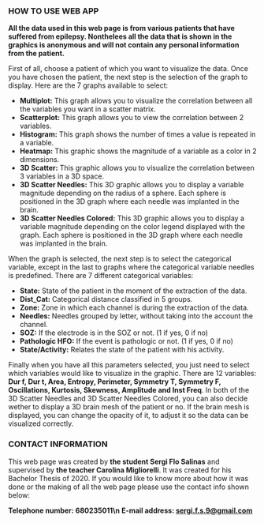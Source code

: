 ### HOW TO USE WEB APP

**All the data used in this web page is from various patients that have suffered from epilepsy. Nonthelees all the data that is shown in the graphics is anonymous and will not contain any personal information from the patient.**

First of all, choose a patient of which you want to visualize the data. Once you have chosen the patient, the next step is the selection of the graph to display. Here are the 7 graphs available to select:

- **Multiplot:** This graph allows you to visualize the correlation between all the variables you want in a scatter matrix.
- **Scatterplot:** This graph allows you to view the correlation between 2 variables.
- **Histogram:** This graph shows the number of times a value is repeated in a variable.
- **Heatmap:** This graphic shows the magnitude of a variable as a color in 2 dimensions.
- **3D Scatter:** This graphic allows you to visualize the correlation between 3 variables in a 3D space.
- **3D Scatter Needles:** This 3D graphic allows you to display a variable magnitude depending on the radius of a sphere. Each sphere is positioned in the 3D graph where each needle was implanted in the brain.
- **3D Scatter Needles Colored:** This 3D graphic allows you to display a variable magnitude depending on the color legend displayed with the graph. Each sphere is positioned in the 3D graph where each needle was implanted in the brain.

When the graph is selected, the next step is to select the categorical variable, except in the last to graphs where the categorical variable needles is predefined. There are 7 different categorical variables:

- **State:** State of the patient in the moment of the extraction of the data.
- **Dist_Cat:** Categorical distance classified in 5 groups.
- **Zone:** Zone in which each channel is during the extraction of the data.
- **Needles:** Needles grouped by letter, without taking into the account the channel.
- **SOZ:** If the electrode is in the SOZ or not. (1 if yes, 0 if no)
- **Pathologic HFO:** If the event is pathologic or not. (1 if yes, 0 if no)
- **State/Activity:** Relates the state of the patient with his activity.

Finally when you have all this parameters selected, you just need to select which variables would like to visualize in the graphic. There are 12 variables: **Dur f, Dur t, Area, Entropy, Perimeter, Symmetry T, Symmetry F, Oscillations, Kurtosis, Skewness, Amplitude and Inst Freq**. 
In both of the 3D Scatter Needles and 3D Scatter Needles Colored, you can also decide wether to display a 3D brain mesh of the patient or no. If the brain mesh is displayed, you can change the opacity of it, to adjust it so the data can be visualized correctly.



### CONTACT INFORMATION

This web page was created by **the student Sergi Flo Salinas** and supervised by **the teacher Carolina Migliorelli**. It was created for his Bachelor Thesis of 2020. If you would like to know more about how it was done or the making of all the web page please use the contact info shown below:

**Telephone number: 680235011\n**
**E-mail address: sergi.f.s.9@gmail.com**